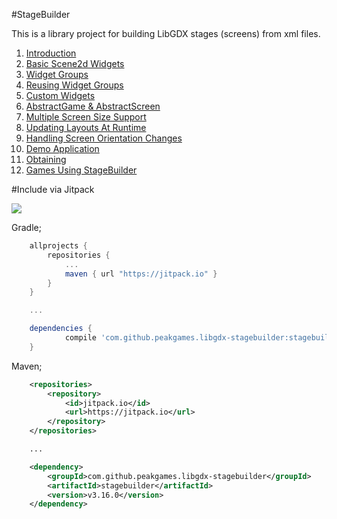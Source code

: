 #StageBuilder

This is a library project for building LibGDX stages (screens) from xml files.

1. [Introduction](https://github.com/peakgames/libgdx-stagebuilder/wiki/Introduction)
2. [Basic Scene2d Widgets](https://github.com/peakgames/libgdx-stagebuilder/wiki/Basic-Scene2d-Widgets)
3. [Widget Groups](https://github.com/peakgames/libgdx-stagebuilder/wiki/Widget-Groups)
4. [Reusing Widget Groups](https://github.com/peakgames/libgdx-stagebuilder/wiki/Reusing-Widget-Groups)
5. [Custom Widgets](https://github.com/peakgames/libgdx-stagebuilder/wiki/Custom-Widgets)
6. [AbstractGame & AbstractScreen](https://github.com/peakgames/libgdx-stagebuilder/wiki/AbstractGame-&-AbstractScreen)
7. [Multiple Screen Size Support](https://github.com/peakgames/libgdx-stagebuilder/wiki/Multiple-Screen-Size-Support)
8. [Updating Layouts At Runtime](https://github.com/peakgames/libgdx-stagebuilder/wiki/Updating-Layouts-At-Runtime)
9. [Handling Screen Orientation Changes](https://github.com/peakgames/libgdx-stagebuilder/wiki/Handling-Screen-Orientation-Changes)
10. [Demo Application](https://github.com/peakgames/libgdx-stagebuilder/wiki/Demo-Application)
11. [Obtaining](https://github.com/peakgames/libgdx-stagebuilder/wiki/Obtaining)
12. [Games Using StageBuilder](https://github.com/peakgames/libgdx-stagebuilder/wiki/Games-Using-StageBuilder)

#Include via Jitpack

[![](https://jitpack.io/v/peakgames/libgdx-stagebuilder.svg)](https://jitpack.io/#peakgames/libgdx-stagebuilder)

Gradle;
```gradle
	allprojects {
		repositories {
			...
			maven { url "https://jitpack.io" }
		}
	}

    ...

	dependencies {
	        compile 'com.github.peakgames.libgdx-stagebuilder:stagebuilder:v3.16.0'
	}
```

Maven;
```xml
	<repositories>
		<repository>
		    <id>jitpack.io</id>
		    <url>https://jitpack.io</url>
		</repository>
	</repositories>

    ...

	<dependency>
        <groupId>com.github.peakgames.libgdx-stagebuilder</groupId>
        <artifactId>stagebuilder</artifactId>
        <version>v3.16.0</version>
    </dependency>
```
